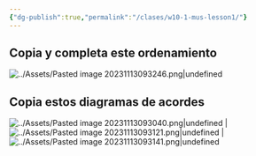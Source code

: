 ```yaml
---
{"dg-publish":true,"permalink":"/clases/w10-1-mus-lesson1/"}
---
```



<div class=slide>

## Copia y completa este ordenamiento

![../Assets/Pasted image 20231113093246.png|undefined](/img/user/Assets/Pasted%20image%2020231113093246.png)

</div>
<div class=slide>

## Copia estos diagramas de acordes

![../Assets/Pasted image 20231113093040.png|undefined](/img/user/Assets/Pasted%20image%2020231113093040.png) | ![../Assets/Pasted image 20231113093121.png|undefined](/img/user/Assets/Pasted%20image%2020231113093121.png) | ![../Assets/Pasted image 20231113093141.png|undefined](/img/user/Assets/Pasted%20image%2020231113093141.png)

</div>
